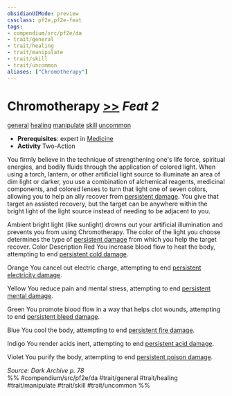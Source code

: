 ```yaml
---
obsidianUIMode: preview
cssclass: pf2e,pf2e-feat
tags:
- compendium/src/pf2e/da
- trait/general
- trait/healing
- trait/manipulate
- trait/skill
- trait/uncommon
aliases: ["Chromotherapy"]
---
```

# Chromotherapy  [>>](chapter-9-playing-the-game.md#Actions "Two-Action") *Feat 2*  
[general](general.md "General Feat Trait")  [healing](healing.md "Healing Effect Trait")  [manipulate](manipulate.md "Manipulate General Trait")  [skill](skill.md "Skill Feat Trait")  [uncommon](uncommon.md "Uncommon Rarity Trait")  

- **Prerequisites**: expert in [Medicine](skills.md#Medicine)
- **Activity** Two-Action

You firmly believe in the technique of strengthening one's life force, spiritual energies, and bodily fluids through the application of colored light. When using a torch, lantern, or other artificial light source to illuminate an area of dim light or darker, you use a combination of alchemical reagents, medicinal components, and colored lenses to turn that light one of seven colors, allowing you to help an ally recover from [persistent damage](conditions.md#Persistent%20Damage). You give that target an assisted recovery, but the target can be anywhere within the bright light of the light source instead of needing to be adjacent to you.

Ambient bright light (like sunlight) drowns out your artificial illumination and prevents you from using Chromotherapy. The color of the light you choose determines the type of [persistent damage](conditions.md#Persistent%20Damage) from which you help the target recover. Color Description Red You increase blood flow to heat the body, attempting to end [persistent cold damage](conditions.md#Persistent%20Damage).

Orange You cancel out electric charge, attempting to end [persistent electricity damage](conditions.md#Persistent%20Damage).

Yellow You reduce pain and mental stress, attempting to end [persistent mental damage](conditions.md#Persistent%20Damage).

Green You promote blood flow in a way that helps clot wounds, attempting to end [persistent bleed damage](conditions.md#Persistent%20Damage).

Blue You cool the body, attempting to end [persistent fire damage](conditions.md#Persistent%20Damage).

Indigo You render acids inert, attempting to end [persistent acid damage](conditions.md#Persistent%20Damage).

Violet You purify the body, attempting to end [persistent poison damage](conditions.md#Persistent%20Damage).

*Source: Dark Archive p. 78*  
%% #compendium/src/pf2e/da #trait/general #trait/healing #trait/manipulate #trait/skill #trait/uncommon %%